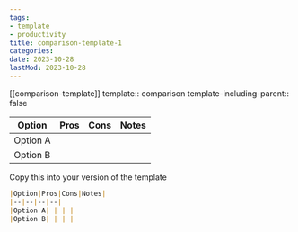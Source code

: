 ```yaml
---
tags:
- template
- productivity
title: comparison-template-1
categories:
date: 2023-10-28
lastMod: 2023-10-28
---
```

[[comparison-template]]
template:: comparison
template-including-parent:: false

|Option|Pros|Cons|Notes|
|--|--|--|--|
|Option A| | | | 
|Option B| | | |

Copy this into your version of the template

```md
|Option|Pros|Cons|Notes|
|--|--|--|--|
|Option A| | | | 
|Option B| | | |
```
